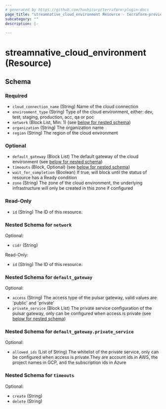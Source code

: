 ```yaml
---
# generated by https://github.com/hashicorp/terraform-plugin-docs
page_title: "streamnative_cloud_environment Resource - terraform-provider-streamnative"
subcategory: ""
description: |-
  
---
```


# streamnative_cloud_environment (Resource)





<!-- schema generated by tfplugindocs -->
## Schema

### Required

- `cloud_connection_name` (String) Name of the cloud connection
- `environment_type` (String) Type of the cloud environment, either: dev, test, staging, production, acc, qa or poc
- `network` (Block List, Min: 1) (see [below for nested schema](#nestedblock--network))
- `organization` (String) The organization name
- `region` (String) The region of the cloud environment

### Optional

- `default_gateway` (Block List) The default gateway of the cloud environment (see [below for nested schema](#nestedblock--default_gateway))
- `timeouts` (Block, Optional) (see [below for nested schema](#nestedblock--timeouts))
- `wait_for_completion` (Boolean) If true, will block until the status of resource has a Ready condition
- `zone` (String) The zone of the cloud environment, the underlying infrastructure will only be created in this zone if configured

### Read-Only

- `id` (String) The ID of this resource.

<a id="nestedblock--network"></a>
### Nested Schema for `network`

Optional:

- `cidr` (String)

Read-Only:

- `id` (String) The ID of this resource.


<a id="nestedblock--default_gateway"></a>
### Nested Schema for `default_gateway`

Optional:

- `access` (String) The access type of the pulsar gateway, valid values are 'public' and 'private'
- `private_service` (Block List) The private service configuration of the pulsar gateway, only can be configured when access is private (see [below for nested schema](#nestedblock--default_gateway--private_service))

<a id="nestedblock--default_gateway--private_service"></a>
### Nested Schema for `default_gateway.private_service`

Optional:

- `allowed_ids` (List of String) The whitelist of the private service, only can be configured when access is private.They are account ids in AWS, the project names in GCP, and the subscription ids in Azure



<a id="nestedblock--timeouts"></a>
### Nested Schema for `timeouts`

Optional:

- `create` (String)
- `delete` (String)
